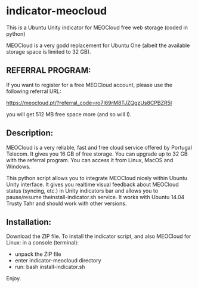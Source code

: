 indicator-meocloud
==================

This is a Ubuntu Unity indicator for MEOCloud free web storage (coded in python)

MEOCloud is a very godd replacement for Ubuntu One (albeit the available storage space is limited to 32 GB).

REFERRAL PROGRAM:
-----------------
If you want to register for a free MEOCloud account, please use the following referral URL:

https://meocloud.pt/?referral_code=ro7I69rM8TJZQgzUs8CPBZR5I

you will get 512 MB free space more (and so will I).


Description:
------------
MEOCloud is a very reliable, fast and free cloud service offered by Portugal Telecom.
It gives you 16 GB of free storage. You can upgrade up to 32 GB with the referral program.
You can access it from Linux, MacOS and Windows.

This python script allows you to integrate MEOCloud nicely within Ubuntu Unity interface.
It gives you realtime visual feedback about MEOCloud status (syncing, etc.) in Unity indicators bar
and allows you to pause/resume theinstall-indicator.sh service.
It works with Ubuntu 14.04 Trusty Tahr and should work with other versions.


Installation:
-------------
Download the ZIP file.
To install the indicator script, and also MEOCloud for Linux:
in a console (terminal):
- unpack the ZIP file
- enter indicator-meocloud directory
- run:
bash install-indicator.sh

Enjoy.

